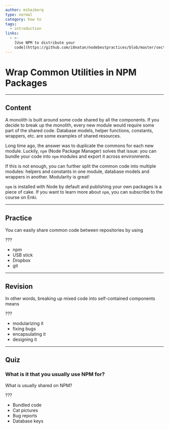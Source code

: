 ```yaml
---
author: mihaiberq
type: normal
category: how to
tags:
  - introduction
links:
  - >-
    [Use NPM to distribute your
    code](https://github.com/i0natan/nodebestpractices/blob/master/sections/projectstructre/wraputilities.md){website}
---
```


# Wrap Common Utilities in NPM Packages


---

## Content

A monolith is built around some code shared by all the components. If you decide to break up the monolith, every new module would require some part of the shared code. Database models, helper functions, constants, wrappers, etc. are some examples of shared resources.

Long time ago, the answer was to duplicate the commons for each new module. Luckily, `npm` (Node Package Manager) solves that issue: you can bundle your code into `npm` modules and export it across environments.

If this is not enough, you can further split the common code into multiple modules: helpers and constants in one module, database models and wrappers in another. Modularity is great!

`npm` is installed with Node by default and publishing your own packages is a piece of cake. If you want to learn more about `npm`, you can subscribe to the course on Enki.


---

## Practice

You can easily share common code between repositories by using

???

* npm
* USB stick
* Dropbox
* git


---

## Revision

In other words, breaking up mixed code into self-contained components means

???

* modularizing it
* fixing bugs
* encapsulating it
* designing it


---

## Quiz

### What is it that you usually use NPM for?


What is usually shared on NPM?

???

* Bundled code
* Cat pictures
* Bug reports
* Database keys
